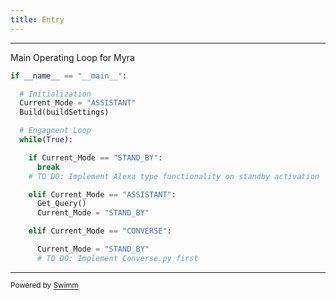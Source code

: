```yaml
---
title: Entry
---
```


<SwmSnippet path="/ENTRY.py" line="9">

---

Main Operating Loop for Myra

```python
if __name__ == "__main__":

  # Initialization
  Current_Mode = "ASSISTANT"
  Build(buildSettings)

  # Engagment Loop
  while(True):

    if Current_Mode == "STAND_BY":
      break
    # TO DO: Implement Alexa type functionality on standby activation

    elif Current_Mode == "ASSISTANT":
      Get_Query()
      Current_Mode = "STAND_BY"

    elif Current_Mode == "CONVERSE":

      Current_Mode = "STAND_BY"
      # TO DO: Implement Converse.py first
```

---

</SwmSnippet>

<SwmMeta version="3.0.0" repo-id="Z2l0aHViJTNBJTNBUENBQSUzQSUzQUF2YWxvbkFjZQ==" repo-name="PCAA"><sup>Powered by [Swimm](https://app.swimm.io/)</sup></SwmMeta>
